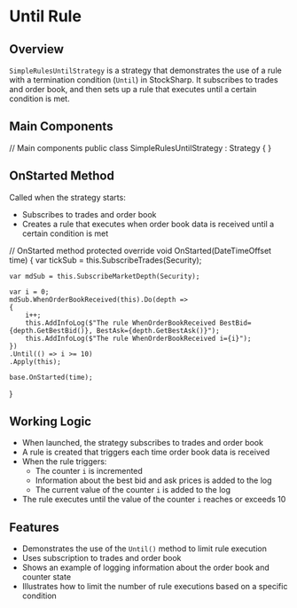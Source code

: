 # Until Rule

## Overview

`SimpleRulesUntilStrategy` is a strategy that demonstrates the use of a rule with a termination condition (`Until`) in StockSharp. It subscribes to trades and order book, and then sets up a rule that executes until a certain condition is met.

## Main Components

// Main components
public class SimpleRulesUntilStrategy : Strategy
{
}

## OnStarted Method

Called when the strategy starts:

- Subscribes to trades and order book
- Creates a rule that executes when order book data is received until a certain condition is met

// OnStarted method
protected override void OnStarted(DateTimeOffset time)
{
    var tickSub = this.SubscribeTrades(Security);

    var mdSub = this.SubscribeMarketDepth(Security);

    var i = 0;
    mdSub.WhenOrderBookReceived(this).Do(depth =>
    {
        i++;
        this.AddInfoLog($"The rule WhenOrderBookReceived BestBid={depth.GetBestBid()}, BestAsk={depth.GetBestAsk()}");
        this.AddInfoLog($"The rule WhenOrderBookReceived i={i}");
    })
    .Until(() => i >= 10)
    .Apply(this);

    base.OnStarted(time);
}

## Working Logic

- When launched, the strategy subscribes to trades and order book
- A rule is created that triggers each time order book data is received
- When the rule triggers:
  - The counter `i` is incremented
  - Information about the best bid and ask prices is added to the log
  - The current value of the counter `i` is added to the log
- The rule executes until the value of the counter `i` reaches or exceeds 10

## Features

- Demonstrates the use of the `Until()` method to limit rule execution
- Uses subscription to trades and order book
- Shows an example of logging information about the order book and counter state
- Illustrates how to limit the number of rule executions based on a specific condition